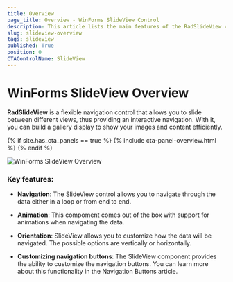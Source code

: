 ```yaml
---
title: Overview
page_title: Overview - WinForms SlideView Control
description: This article lists the main features of the RadSlideView control.
slug: slideview-overview
tags: slideview
published: True
position: 0
CTAControlName: SlideView
---
```


# WinForms SlideView Overview

__RadSlideView__ is a flexible navigation control that allows you to slide between different views, thus providing an interactive navigation. With it, you can build a gallery display to show your images and content efficiently.

{% if site.has_cta_panels == true %}
{% include cta-panel-overview.html %}
{% endif %}

![WinForms SlideView Overview](images/slideview-overview.gif)

### Key features:

* __Navigation__: The SlideView control allows you to navigate through the data either in a loop or from end to end.

* __Animation__: This compoment comes out of the box with support for animations when navigating the data.

* __Orientation__: SlideView allows you to customize how the data will be navigated. The possible options are vertically or horizontally.

* __Customizing navigation buttons__: The SlideView component provides the ability to customize the navigation buttons. You can learn more about this functionality in the Navigation Buttons article.


